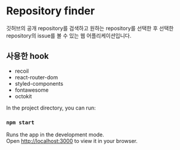 # Repository finder

깃허브의 공개 repository를 검색하고 원하는 repository를 선택한 후 선택한 repository의 issue를 볼 수 있는 웹 어플리케이션입니다.

## 사용한 hook

- recoil
- react-router-dom
- styled-components
- fontawesome
- octokit

In the project directory, you can run:

### `npm start`

Runs the app in the development mode.\
Open [http://localhost:3000](http://localhost:3000) to view it in your browser.
